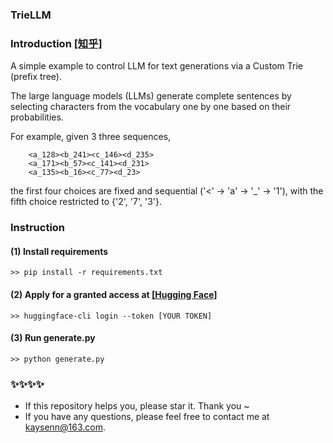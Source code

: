 ﻿### TrieLLM 


### Introduction [[知乎]](https://zhuanlan.zhihu.com/p/1604769906)
A simple example to control LLM for text generations via a Custom Trie (prefix tree).

The large language models (LLMs) generate complete sentences by selecting characters from the vocabulary one by one based on their probabilities.

For example, given 3 three sequences,

        <a_128><b_241><c_146><d_235>
        <a_171><b_57><c_141><d_231>
        <a_135><b_16><c_77><d_23>


the first four choices are fixed and sequential ('<' → 'a' → '_' → '1'), with the fifth choice restricted to {'2', '7', '3'}.

### Instruction

#### (1) Install requirements 

    >> pip install -r requirements.txt


#### (2) Apply for a granted access at [[Hugging Face]](https://huggingface.co/meta-llama/Llama-3.2-1B)

    >> huggingface-cli login --token [YOUR TOKEN]

#### (3) Run generate.py

    >> python generate.py



### ✨✨✨✨ 
- If this repository helps you, please star it. Thank you ~
- If you have any questions, please feel free to contact me at kaysenn@163.com.

